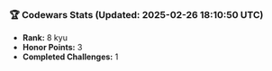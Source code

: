 ### 🏆 Codewars Stats (Updated: 2025-02-26 18:10:50 UTC)

- **Rank:** 8 kyu
- **Honor Points:** 3
- **Completed Challenges:** 1
